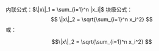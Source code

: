 内联公式：$\|x\|_1 = \sum_{i=1}^n |x_i|$
块级公式：
$$  
\|x\|_2 = \sqrt{\sum_{i=1}^n x_i^2}
  $$
或：
```math
\|x\|_2 = \sqrt{\sum_{i=1}^n x_i^2}
